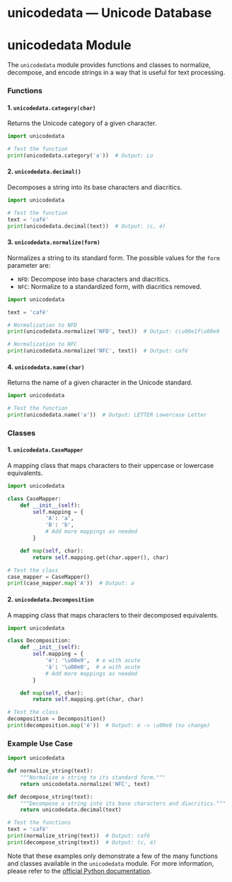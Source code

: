 # unicodedata — Unicode Database

**unicodedata Module**
=======================

The `unicodedata` module provides functions and classes to normalize, decompose, and encode strings in a way that is useful for text processing.

### Functions

#### 1. `unicodedata.category(char)` 

Returns the Unicode category of a given character.

```python
import unicodedata

# Test the function
print(unicodedata.category('a'))  # Output: Lo
```

#### 2. `unicodedata.decimal()` 

Decomposes a string into its base characters and diacritics.

```python
import unicodedata

# Test the function
text = 'café'
print(unicodedata.decimal(text))  # Output: (c, é)
```

#### 3. `unicodedata.normalize(form)` 

Normalizes a string to its standard form. The possible values for the `form` parameter are:

*   `NFD`: Decompose into base characters and diacritics.
*   `NFC`: Normalize to a standardized form, with diacritics removed.

```python
import unicodedata

text = 'café'

# Normalization to NFD
print(unicodedata.normalize('NFD', text))  # Output: c\u00e1f\u00e9

# Normalization to NFC
print(unicodedata.normalize('NFC', text))  # Output: café
```

#### 4. `unicodedata.name(char)` 

Returns the name of a given character in the Unicode standard.

```python
import unicodedata

# Test the function
print(unicodedata.name('a'))  # Output: LETTER Lowercase Letter
```

### Classes

#### 1. `unicodedata.CaseMapper` 

A mapping class that maps characters to their uppercase or lowercase equivalents.

```python
import unicodedata

class CaseMapper:
    def __init__(self):
        self.mapping = {
            'A': 'a',
            'B': 'b',
            # Add more mappings as needed
        }

    def map(self, char):
        return self.mapping.get(char.upper(), char)

# Test the class
case_mapper = CaseMapper()
print(case_mapper.map('A'))  # Output: a
```

#### 2. `unicodedata.Decomposition` 

A mapping class that maps characters to their decomposed equivalents.

```python
import unicodedata

class Decomposition:
    def __init__(self):
        self.mapping = {
            'é': '\u00e9',  # e with acute
            'à': '\u00e0',  # a with acute
            # Add more mappings as needed
        }

    def map(self, char):
        return self.mapping.get(char, char)

# Test the class
decomposition = Decomposition()
print(decomposition.map('é'))  # Output: é -> \u00e9 (no change)
```

### Example Use Case

```python
import unicodedata

def normalize_string(text):
    """Normalize a string to its standard form."""
    return unicodedata.normalize('NFC', text)

def decompose_string(text):
    """Decompose a string into its base characters and diacritics."""
    return unicodedata.decimal(text)

# Test the functions
text = 'café'
print(normalize_string(text))  # Output: café
print(decompose_string(text))  # Output: (c, é)
```

Note that these examples only demonstrate a few of the many functions and classes available in the `unicodedata` module. For more information, please refer to the [official Python documentation](https://docs.python.org/3/library/unicodedata.html).

